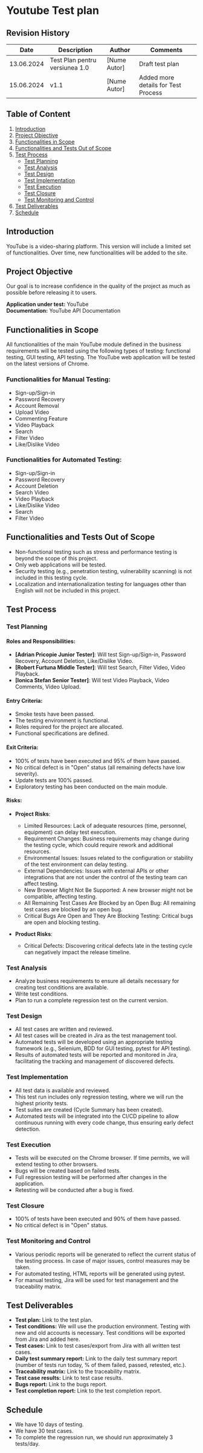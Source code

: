 # Youtube Test plan

## Revision History

| Date       | Description                        | Author      | Comments                      |
|------------|------------------------------------|-------------|-------------------------------|
| 13.06.2024 | Test Plan pentru versiunea 1.0     | [Nume Autor]| Draft test plan               |
| 15.06.2024 | v1.1                               | [Nume Autor]| Added more details for Test Process |

## Table of Content
1. [Introduction](#introduction)
2. [Project Objective](#project-objective)
3. [Functionalities in Scope](#functionalities-in-scope)
4. [Functionalities and Tests Out of Scope](#functionalities-and-tests-out-of-scope)
5. [Test Process](#test-process)
    - [Test Planning](#test-planning)
    - [Test Analysis](#test-analysis)
    - [Test Design](#test-design)
    - [Test Implementation](#test-implementation)
    - [Test Execution](#test-execution)
    - [Test Closure](#test-closure)
    - [Test Monitoring and Control](#test-monitoring-and-control)
6. [Test Deliverables](#test-deliverables)
7. [Schedule](#schedule)

## Introduction

YouTube is a video-sharing platform. This version will include a limited set of functionalities. Over time, new functionalities will be added to the site.

## Project Objective

Our goal is to increase confidence in the quality of the project as much as possible before releasing it to users.

**Application under test:** YouTube  
**Documentation:** YouTube API Documentation

## Functionalities in Scope

All functionalities of the main YouTube module defined in the business requirements will be tested using the following types of testing: functional testing, GUI testing, API testing. The YouTube web application will be tested on the latest versions of Chrome.

### Functionalities for Manual Testing:
- Sign-up/Sign-in
- Password Recovery
- Account Removal
- Upload Video
- Commenting Feature
- Video Playback
- Search
- Filter Video
- Like/Dislike Video

### Functionalities for Automated Testing:
- Sign-up/Sign-in
- Password Recovery
- Account Deletion
- Search Video
- Video Playback
- Like/Dislike Video
- Search
- Filter Video

## Functionalities and Tests Out of Scope

- Non-functional testing such as stress and performance testing is beyond the scope of this project.
- Only web applications will be tested.
- Security testing (e.g., penetration testing, vulnerability scanning) is not included in this testing cycle.
- Localization and internationalization testing for languages other than English will not be included in this project.

## Test Process

### Test Planning

#### Roles and Responsibilities:
- **[Adrian Pricopie Junior Tester]**: Will test Sign-up/Sign-in, Password Recovery, Account Deletion, Like/Dislike Video.
- **[Robert Furtuna Middle Tester]**: Will test Search, Filter Video, Video Playback.
- **[Ionica Stefan Senior Tester]**: Will test Video Playback, Video Comments, Video Upload.

#### Entry Criteria:
- Smoke tests have been passed.
- The testing environment is functional.
- Roles required for the project are allocated.
- Functional specifications are defined.

#### Exit Criteria:
- 100% of tests have been executed and 95% of them have passed.
- No critical defect is in "Open" status (all remaining defects have low severity).
- Update tests are 100% passed.
- Exploratory testing has been conducted on the main module.

#### Risks:
- **Project Risks**:
  - Limited Resources: Lack of adequate resources (time, personnel, equipment) can delay test execution.
  - Requirement Changes: Business requirements may change during the testing cycle, which could require rework and additional resources.
  - Environmental Issues: Issues related to the configuration or stability of the test environment can delay testing.
  - External Dependencies: Issues with external APIs or other integrations that are not under the control of the testing team can affect testing.
  - New Browser Might Not Be Supported: A new browser might not be compatible, affecting testing.
  - All Remaining Test Cases Are Blocked by an Open Bug: All remaining test cases are blocked by an open bug.
  - Critical Bugs Are Open and They Are Blocking Testing: Critical bugs are open and blocking testing.

- **Product Risks**:
  - Critical Defects: Discovering critical defects late in the testing cycle can negatively impact the release timeline.

### Test Analysis

- Analyze business requirements to ensure all details necessary for creating test conditions are available.
- Write test conditions.
- Plan to run a complete regression test on the current version.

### Test Design

- All test cases are written and reviewed.
- All test cases will be created in Jira as the test management tool.
- Automated tests will be developed using an appropriate testing framework (e.g., Selenium, BDD for GUI testing, pytest for API testing).
- Results of automated tests will be reported and monitored in Jira, facilitating the tracking and management of discovered defects.

### Test Implementation

- All test data is available and reviewed.
- This test run includes only regression testing, where we will run the highest priority tests.
- Test suites are created (Cycle Summary has been created).
- Automated tests will be integrated into the CI/CD pipeline to allow continuous running with every code change, thus ensuring early defect detection.

### Test Execution

- Tests will be executed on the Chrome browser. If time permits, we will extend testing to other browsers.
- Bugs will be created based on failed tests.
- Full regression testing will be performed after changes in the application.
- Retesting will be conducted after a bug is fixed.

### Test Closure

- 100% of tests have been executed and 90% of them have passed.
- No critical defect is in "Open" status.

### Test Monitoring and Control

- Various periodic reports will be generated to reflect the current status of the testing process. In case of major issues, control measures may be taken.
- For automated testing, HTML reports will be generated using pytest.
- For manual testing, Jira will be used for test management and the traceability matrix.

## Test Deliverables

- **Test plan:** Link to the test plan.
- **Test conditions:** We will use the production environment. Testing with new and old accounts is necessary. Test conditions will be exported from Jira and added here.
- **Test cases:** Link to test cases/export from Jira with all written test cases.
- **Daily test summary report:** Link to the daily test summary report (number of tests run today, % of them failed, passed, retested, etc.).
- **Traceability matrix:** Link to the traceability matrix.
- **Test case results:** Link to test case results.
- **Bugs report:** Link to the bugs report.
- **Test completion report:** Link to the test completion report.

## Schedule

- We have 10 days of testing.
- We have 30 test cases.
- To complete the regression run, we should run approximately 3 tests/day.
